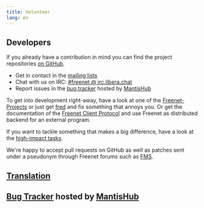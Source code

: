 ```yaml
---
title: Volunteer
lang: en
---
```


## Developers

If you already have a contribution in mind you can find the project repositories
[on GitHub](https://github.com/freenet/).

- Get in contact in the [mailing lists](help.html#mailing-lists)
- Chat with us on IRC: <a href="https://web.libera.chat/?nick=FollowRabbit|?#freenet" id="chatlink" class="btn button-custom btn-custom-two">#freenet @ irc.libera.chat</a>
- Report issues in the [bug tracker](https://freenet.mantishub.io/) hosted by [MantisHub](https://www.mantishub.com)

To get into development right-away, have a look at one of the [Freenet-Projects](https://github.com/freenet/wiki/wiki/Projects)
or just get [fred](https://github.com/freenet/fred) and fix something that annoys you.
Or get the documentation of the 
[Freenet Client Protocol](https://wiki.freenetproject.org/FCPv2)
and use Freenet as distributed backend for an external program.

If you want to tackle something that makes a big difference, have a look at the [high-impact tasks](https://github.com/freenet/wiki/wiki/High-Impact-tasks).


We're happy to accept pull requests on GitHub as well as patches sent under a
pseudonym through Freenet forums such as [FMS](http://freesocial.draketo.de/fms_en.html).

## [Translation](https://wiki.freenetproject.org/Translation)

## [Bug Tracker](https://freenet.mantishub.io/) hosted by [MantisHub](https://www.mantishub.com)
